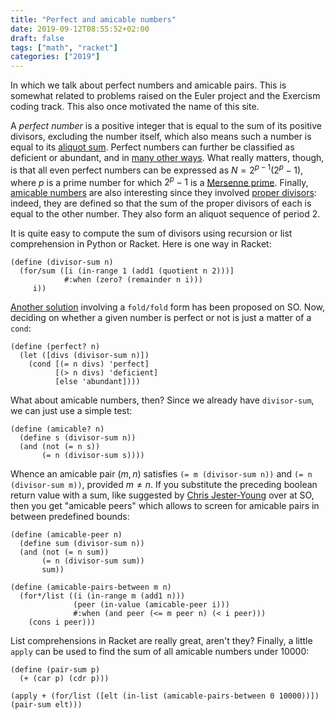 ```yaml
---
title: "Perfect and amicable numbers"
date: 2019-09-12T08:55:52+02:00
draft: false
tags: ["math", "racket"]
categories: ["2019"]
---
```


In which we talk about perfect numbers and amicable pairs. This is somewhat related to problems raised on the Euler project and the Exercism coding track. This also once motivated the name of this site.

A _perfect number_ is a positive integer that is equal to the sum of its positive divisors, excluding the number itself, which also means such a number is equal to its [aliquot sum](https://en.wikipedia.org/wiki/Aliquot_sum). Perfect numbers can further be classified as deficient or abundant, and in [many other ways](https://en.wikipedia.org/wiki/Perfect_number). What really matters, though, is that all even perfect numbers can be expressed as $N=2^{p-1}(2^p-1)$, where $p$ is a prime number for which $2^p-1$ is a [Mersenne prime](http://mathworld.wolfram.com/MersennePrime.html). Finally, [amicable numbers](https://en.wikipedia.org/wiki/Amicable_numbers) are also interesting since they involved [proper divisors](http://djm.cc/amicable.html): indeed, they are defined so that the sum of the proper divisors of each is equal to the other number. They also form an aliquot sequence of period 2.

It is quite easy to compute the sum of divisors using recursion or list comprehension in Python or Racket. Here is one way in Racket:

```racket
(define (divisor-sum n)
  (for/sum ([i (in-range 1 (add1 (quotient n 2)))]
            #:when (zero? (remainder n i)))
     i))
```

[Another solution](https://stackoverflow.com/a/23711209) involving a `fold/fold` form has been proposed on SO. Now, deciding on whether a given number is perfect or not is just a matter of a `cond`:

```racket
(define (perfect? n)
  (let ([divs (divisor-sum n)])
    (cond [(= n divs) 'perfect]
          [(> n divs) 'deficient]
          [else 'abundant])))
```

What about amicable numbers, then? Since we already have `divisor-sum`, we can just use a simple test:

```racket
(define (amicable? n)
  (define s (divisor-sum n))
  (and (not (= n s))
       (= n (divisor-sum s))))
```

Whence an amicable pair $(m,n)$ satisfies `(= m (divisor-sum n))` and `(= n (divisor-sum m))`, provided $m\neq n$. If you substitute the preceding boolean return value with a sum, like suggested by [Chris Jester-Young](https://stackoverflow.com/a/23711209) over at SO, then you get "amicable peers" which allows to screen for amicable pairs in between predefined bounds:

```racket
(define (amicable-peer n)
  (define sum (divisor-sum n))
  (and (not (= n sum))
       (= n (divisor-sum sum))
       sum))

(define (amicable-pairs-between m n)
  (for*/list ((i (in-range m (add1 n)))
              (peer (in-value (amicable-peer i)))
              #:when (and peer (<= m peer n) (< i peer)))
    (cons i peer)))
```

List comprehensions in Racket are really great, aren't they? Finally, a little `apply` can be used to find the sum of all amicable numbers under 10000:

```racket
(define (pair-sum p)
  (+ (car p) (cdr p)))

(apply + (for/list ([elt (in-list (amicable-pairs-between 0 10000))]) (pair-sum elt)))
```
